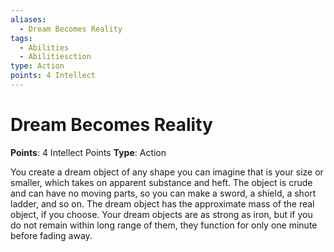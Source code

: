 ```yaml
---
aliases:
  - Dream Becomes Reality
tags:
  - Abilities
  - Abilitiesction
type: Action
points: 4 Intellect
---
```


# Dream Becomes Reality

**Points**: 4 Intellect Points
**Type**: Action

You create a dream object of any shape you can imagine that is your size or smaller, which takes on apparent substance and heft. The object is crude and can have no moving parts, so you can make a sword, a shield, a short ladder, and so on. The dream object has the approximate mass of the real object, if you choose. Your dream objects are as strong as iron, but if you do not remain within long range of them, they function for only one minute before fading away.

